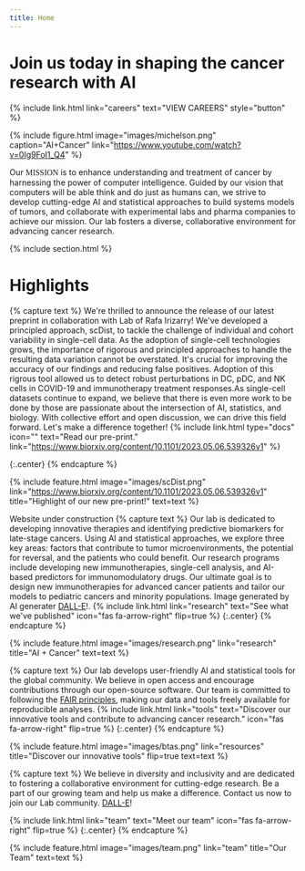```yaml
---
title: Home
---
```


# Join us today in shaping the cancer research with AI
{%
  include link.html
  link="careers"
  text="VIEW CAREERS"
  style="button"
%}

{%
  include figure.html
  image="images/michelson.png"
  caption="AI+Cancer"
  link="https://www.youtube.com/watch?v=0Ig9FoI1_Q4"
%}

  <!-- width="400px" -->
<!-- [![AI+Cancer](images/Youtube_Screenshot_Website.png)](https://www.youtube.com/watch?v=0Ig9FoI1_Q4 "AI+Cancer") -->

Our  <span style="font-family:Papyrus; font-size:1em;">MISSION</span> is to enhance understanding and treatment of cancer by harnessing the power of computer intelligence. Guided by our vision that computers will be able think and do just as humans can, we strive to develop cutting-edge AI and statistical approaches to build systems models of tumors, and collaborate with experimental labs and pharma companies to achieve our mission. Our lab fosters a diverse, collaborative environment for advancing cancer research.


{% include section.html %}

# Highlights
{% capture text %}
We're thrilled to announce the release of our latest preprint in collaboration with Lab of Rafa Irizarry! We've developed a principled approach, scDist, to tackle the challenge of individual and cohort variability in single-cell data. As the adoption of single-cell technologies grows, the importance of rigorous and principled approaches to handle the resulting data variation cannot be overstated. It's crucial for improving the accuracy of our findings and reducing false positives. Adoption of this rigrous tool allowed us to detect robust perturbations in DC, pDC, and NK cells in COVID-19 and immunotherapy treatment responses.As single-cell datasets continue to expand, we believe that there is even more work to be done by those are passionate about the intersection of AI, statistics, and biology. With collective effort and open discussion, we can drive this field forward. Let's make a difference together!
{%
  include link.html
  type="docs"
  icon=""
  text="Read our pre-print."
  link="https://www.biorxiv.org/content/10.1101/2023.05.06.539326v1"
%}

{:.center}
{% endcapture %}

{%
  include feature.html
  image="images/scDist.png"
  link="https://www.biorxiv.org/content/10.1101/2023.05.06.539326v1"
  title="Highlight of our new pre-print!"
  text=text
%}

Website under construction
{% capture text %}
Our lab is dedicated to developing innovative therapies and identifying predictive biomarkers for late-stage cancers. Using AI and statistical approaches, we explore three key areas: factors that contribute to tumor microenvironments, the potential for reversal, and the patients who could benefit. Our research programs include developing new immunotherapies, single-cell analysis, and AI-based predictors for immunomodulatory drugs. Our ultimate goal is to design new immunotherapies for advanced cancer patients and tailor our models to pediatric cancers and minority populations. Image generated by AI generater [DALL-E](https://openai.com/dall-e-2/)!.
{%
  include link.html
  link="research"
  text="See what we've published"
  icon="fas fa-arrow-right"
  flip=true
%}
{:.center}
{% endcapture %}

{%
  include feature.html
  image="images/research.png"
  link="research"
  title="AI + Cancer"
  text=text
%}




{% capture text %}
Our lab develops user-friendly AI and statistical tools for the global community. We believe in open access and  encourage contributions through our open-source software. Our team is committed to following the [FAIR principles](https://www.go-fair.org/fair-principles/), making our data and tools freely available for reproducible analyses. 
{%
  include link.html
  link="tools"
  text="Discover our innovative tools and contribute to advancing cancer research."
  icon="fas fa-arrow-right"
  flip=true
%}
{:.center}
{% endcapture %}

{%
  include feature.html
  image="images/btas.png"
  link="resources"
  title="Discover our innovative tools"
  flip=true
  text=text
%}

{% capture text %}
We believe in diversity and inclusivity and are dedicated to fostering a collaborative environment for cutting-edge research. Be a part of our growing team and help us make a difference. Contact us now to join our Lab community.  [DALL-E](https://openai.com/dall-e-2/)!

{%
  include link.html
  link="team"
  text="Meet our team"
  icon="fas fa-arrow-right"
  flip=true
%}
{:.center}
{% endcapture %}

{%
  include feature.html
  image="images/team.png"
  link="team"
  title="Our Team"
  text=text
%}
